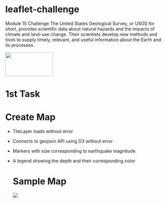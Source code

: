 # leaflet-challenge
Module 15 Challenge
The United States Geological Survey, or USGS for short, provides scientific data about natural hazards and the impacts of climate and land-use change. Their scientists develop new methods and tools to supply timely, relevant, and useful information about the Earth and its processes.

<img src="ChantalThom/leaflet-challenge/raw/main/Leaflet-Part-1/Images/1-Logo.png" width="150px" height="75px" style="max-width: 100%;">

# 1st Task
# Create Map
- TileLayer loads without error 
- Connects to geojson API using D3 without error 
- Markers with size corresponding to earthquake magnitude 
- A legend showing the depth and their corresponding color

  # Sample Map
  <img src="ChantalThom/leaflet-challenge/raw/main/Leaflet-Part-1/Images/1-Logo.png">

